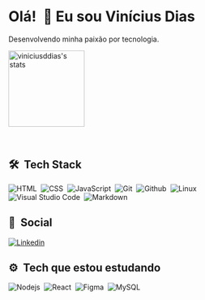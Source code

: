 # Olá! &nbsp;👋 Eu sou Vinícius Dias 
Desenvolvendo minha paixão por tecnologia.
<p>
<img height="150" widht="250em" src="https://github-readme-stats.vercel.app/api?username=viniciusddias&show_icons=true&theme=tokyonight" alt="viniciusddias's stats"/>
</p>

<br></p>

## 🛠️ &nbsp;Tech Stack
![HTML](https://img.shields.io/badge/-HTML-191970?logo=HTML5)&nbsp;
![CSS](https://img.shields.io/badge/-CSS-191970?logo=CSS3)&nbsp;
![JavaScript](https://img.shields.io/badge/-JavaScript-191970?logo=javascript)&nbsp;
![Git](https://img.shields.io/badge/-Git-191970?logo=git)&nbsp;
![Github](https://img.shields.io/badge/-Github-191970?logo=github)&nbsp;
![Linux](https://img.shields.io/badge/-Linux-191970?logo=linux)&nbsp;
![Visual Studio Code](https://img.shields.io/badge/-VSCode-191970?logo=visualstudiocode)&nbsp;
![Markdown](https://img.shields.io/badge/-Markdown-191970?logo=markdown)&nbsp;

## 👨 &nbsp;Social
[![Linkedin](https://img.shields.io/badge/-Linkedin-191970?logo=linkedin)](https://www.linkedin.com/in/viníciusddias)&nbsp;

## ⚙️ &nbsp;Tech que estou estudando
![Nodejs](https://img.shields.io/badge/-Node.js-191970?logo=node.js)&nbsp;
![React](https://img.shields.io/badge/-React-191970?logo=react)&nbsp;
![Figma](https://img.shields.io/badge/-Figma-191970?logo=figma)&nbsp;
![MySQL](https://img.shields.io/badge/-MySQL-191970?logo=MySQL)&nbsp;

